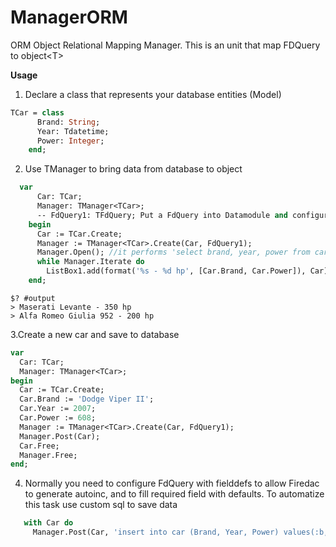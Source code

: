 # ManagerORM
ORM Object Relational Mapping Manager. This is an unit that map FDQuery to object&lt;T>

**Usage**

1. Declare a class that represents your database entities (Model)
```Pascal
TCar = class
      Brand: String;
      Year: Tdatetime;
      Power: Integer;
    end;
```

2. Use TManager to bring data from database to object
```Pascal
  var
      Car: TCar;
      Manager: TManager<TCar>;
      -- FdQuery1: TFdQuery; Put a FdQuery into Datamodule and configure a FdConnection
    begin
      Car := TCar.Create;
      Manager := TManager<TCar>.Create(Car, FdQuery1);
      Manager.Open(); //it performs 'select brand, year, power from car' automatically
      while Manager.Iterate do
        ListBox1.add(format('%s - %d hp', [Car.Brand, Car.Power]), Car);
    end; 

```
```Shell
$? #output
> Maserati Levante - 350 hp
> Alfa Romeo Giulia 952 - 200 hp
```
  
3.Create a new car and save to database
```Pascal
var
  Car: TCar;
  Manager: TManager<TCar>;
begin
  Car := TCar.Create;
  Car.Brand := 'Dodge Viper II';
  Car.Year := 2007;
  Car.Power := 608;
  Manager := TManager<TCar>.Create(Car, FdQuery1);
  Manager.Post(Car);
  Car.Free;
  Manager.Free;
end;
```

4. Normally you need to configure FdQuery with fielddefs to allow Firedac to generate autoinc, and to fill required field with defaults.
  To automatize this task use custom sql to save data
 ```Pascal
    with Car do
      Manager.Post(Car, 'insert into car (Brand, Year, Power) values(:b, :y, :p)', [Brand, Year, Power]);

``` 
